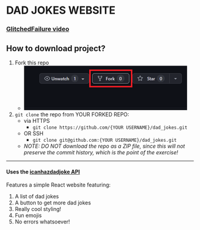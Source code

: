 # DAD JOKES WEBSITE

### [GlitchedFailure video](placeholder!)

## How to download project?

1. Fork this repo
   - <img src="./resources/assets/fork.PNG">
2. `git clone` the repo from YOUR FORKED REPO:
   - via HTTPS
     - `git clone https://github.com/{YOUR USERNAME}/dad_jokes.git`
   - OR SSH
     - `git clone git@github.com:{YOUR USERNAME}/dad_jokes.git`
   - _NOTE: DO NOT download the repo as a ZIP file, since this will not preserve the commit history, which is the point of the exercise!_

---

#### Uses the [icanhazdadjoke API](https://icanhazdadjoke.com/api)

Features a simple React website featuring:

1. A list of dad jokes
2. A button to get more dad jokes
3. Really cool styling!
4. Fun emojis
5. No errors whatsoever!
